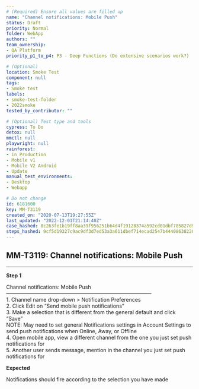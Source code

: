 ```yaml
---
# (Required) Ensure all values are filled up
name: "Channel notifications: Mobile Push"
status: Draft
priority: Normal
folder: WebApp
authors: ""
team_ownership: 
- QA Platform
priority_p1_to_p4: P3 - Deep Functions (Do extensive scenarios work?)

# (Optional)
location: Smoke Test
component: null
tags: 
- Smoke test
labels: 
- smoke-test-folder
- 2022smoke
tested_by_contributor: ""

# (Optional) Test type and tools
cypress: To Do
detox: null
mmctl: null
playwright: null
rainforest: 
- in Production
- Mobile v1
- Mobile V2 Android
- Update
manual_test_environments: 
- Desktop
- Webapp

# Do not change
id: 6181600
key: MM-T3119
created_on: "2020-07-13T19:27:55Z"
last_updated: "2022-12-01T21:14:40Z"
case_hashed: 8c263fe1b19ff8aa39f956251b64d4f19128374a592cd01dbf785827d999df7d4a7800245b400728862e58e41aeebf47
steps_hashed: 9cf5d19327c9ac9df3d7ed53a3a611dbef714ecad2547b44408638220b2ce852591a81277cb8bbbe0a860b97f631cfec
---
```


<!-- (Auto-generated) Based on frontmatter's "key" and "name" -->

## MM-T3119: Channel notifications: Mobile Push

---

**Step 1**

Channel notifications: Mobile Push\
————————————————————————————\
1\. Channel name drop-down > Notification Preferences\
2\. Click Edit on “Send mobile push notifications”\
3\. Make a selection that is different from the general default and click “Save”\
NOTE: May need to set general Notifications settings in Account Settings to send push notifications when Online, Away, or Offline\
4\. Open mobile app, view a different channel from the one you just set push notifications for\
5\. Another user sends message, mention in the channel you just set push notifications for

**Expected**

Notifications should fire according to the selection you have made
